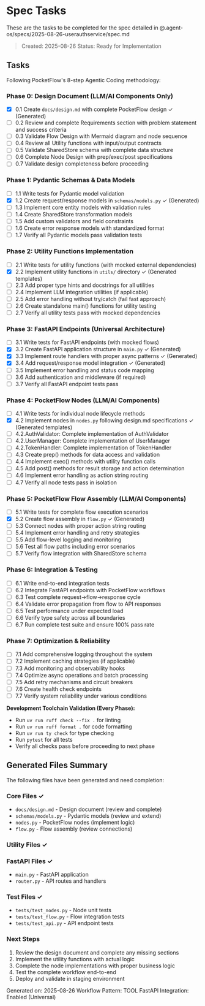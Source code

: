 # Spec Tasks

These are the tasks to be completed for the spec detailed in @.agent-os/specs/2025-08-26-userauthservice/spec.md

> Created: 2025-08-26
> Status: Ready for Implementation

## Tasks

Following PocketFlow's 8-step Agentic Coding methodology:

### Phase 0: Design Document (LLM/AI Components Only)
- [x] 0.1 Create `docs/design.md` with complete PocketFlow design ✓ (Generated)
- [ ] 0.2 Review and complete Requirements section with problem statement and success criteria
- [ ] 0.3 Validate Flow Design with Mermaid diagram and node sequence
- [ ] 0.4 Review all Utility functions with input/output contracts
- [ ] 0.5 Validate SharedStore schema with complete data structure
- [ ] 0.6 Complete Node Design with prep/exec/post specifications
- [ ] 0.7 Validate design completeness before proceeding

### Phase 1: Pydantic Schemas & Data Models
- [ ] 1.1 Write tests for Pydantic model validation
- [x] 1.2 Create request/response models in `schemas/models.py` ✓ (Generated)
- [ ] 1.3 Implement core entity models with validation rules
- [ ] 1.4 Create SharedStore transformation models
- [ ] 1.5 Add custom validators and field constraints
- [ ] 1.6 Create error response models with standardized format
- [ ] 1.7 Verify all Pydantic models pass validation tests

### Phase 2: Utility Functions Implementation
- [ ] 2.1 Write tests for utility functions (with mocked external dependencies)
- [x] 2.2 Implement utility functions in `utils/` directory ✓ (Generated templates)
- [ ] 2.3 Add proper type hints and docstrings for all utilities
- [ ] 2.4 Implement LLM integration utilities (if applicable)
- [ ] 2.5 Add error handling without try/catch (fail fast approach)
- [ ] 2.6 Create standalone main() functions for utility testing
- [ ] 2.7 Verify all utility tests pass with mocked dependencies

### Phase 3: FastAPI Endpoints (Universal Architecture)
- [ ] 3.1 Write tests for FastAPI endpoints (with mocked flows)
- [x] 3.2 Create FastAPI application structure in `main.py` ✓ (Generated)
- [x] 3.3 Implement route handlers with proper async patterns ✓ (Generated)
- [x] 3.4 Add request/response model integration ✓ (Generated)
- [ ] 3.5 Implement error handling and status code mapping
- [ ] 3.6 Add authentication and middleware (if required)
- [ ] 3.7 Verify all FastAPI endpoint tests pass

### Phase 4: PocketFlow Nodes (LLM/AI Components)
- [ ] 4.1 Write tests for individual node lifecycle methods
- [x] 4.2 Implement nodes in `nodes.py` following design.md specifications ✓ (Generated templates)
- [ ] 4.2.AuthValidator: Complete implementation of AuthValidator
- [ ] 4.2.UserManager: Complete implementation of UserManager
- [ ] 4.2.TokenHandler: Complete implementation of TokenHandler
- [ ] 4.3 Create prep() methods for data access and validation
- [ ] 4.4 Implement exec() methods with utility function calls
- [ ] 4.5 Add post() methods for result storage and action determination
- [ ] 4.6 Implement error handling as action string routing
- [ ] 4.7 Verify all node tests pass in isolation

### Phase 5: PocketFlow Flow Assembly (LLM/AI Components)
- [ ] 5.1 Write tests for complete flow execution scenarios
- [x] 5.2 Create flow assembly in `flow.py` ✓ (Generated)
- [ ] 5.3 Connect nodes with proper action string routing
- [ ] 5.4 Implement error handling and retry strategies
- [ ] 5.5 Add flow-level logging and monitoring
- [ ] 5.6 Test all flow paths including error scenarios
- [ ] 5.7 Verify flow integration with SharedStore schema

### Phase 6: Integration & Testing
- [ ] 6.1 Write end-to-end integration tests
- [ ] 6.2 Integrate FastAPI endpoints with PocketFlow workflows
- [ ] 6.3 Test complete request→flow→response cycle
- [ ] 6.4 Validate error propagation from flow to API responses
- [ ] 6.5 Test performance under expected load
- [ ] 6.6 Verify type safety across all boundaries
- [ ] 6.7 Run complete test suite and ensure 100% pass rate

### Phase 7: Optimization & Reliability
- [ ] 7.1 Add comprehensive logging throughout the system
- [ ] 7.2 Implement caching strategies (if applicable)
- [ ] 7.3 Add monitoring and observability hooks
- [ ] 7.4 Optimize async operations and batch processing
- [ ] 7.5 Add retry mechanisms and circuit breakers
- [ ] 7.6 Create health check endpoints
- [ ] 7.7 Verify system reliability under various conditions

**Development Toolchain Validation (Every Phase):**
- Run `uv run ruff check --fix .` for linting
- Run `uv run ruff format .` for code formatting  
- Run `uv run ty check` for type checking
- Run `pytest` for all tests
- Verify all checks pass before proceeding to next phase

## Generated Files Summary

The following files have been generated and need completion:

### Core Files ✓
- `docs/design.md` - Design document (review and complete)
- `schemas/models.py` - Pydantic models (review and extend)
- `nodes.py` - PocketFlow nodes (implement logic)
- `flow.py` - Flow assembly (review connections)

### Utility Files ✓

### FastAPI Files ✓
- `main.py` - FastAPI application
- `router.py` - API routes and handlers

### Test Files ✓
- `tests/test_nodes.py` - Node unit tests
- `tests/test_flow.py` - Flow integration tests
- `tests/test_api.py` - API endpoint tests

### Next Steps
1. Review the design document and complete any missing sections
2. Implement the utility functions with actual logic
3. Complete the node implementations with proper business logic
4. Test the complete workflow end-to-end
5. Deploy and validate in staging environment

Generated on: 2025-08-26
Workflow Pattern: TOOL
FastAPI Integration: Enabled (Universal)